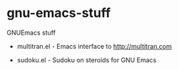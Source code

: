 # gnu-emacs-stuff
GNUEmacs stuff

* multitran.el - Emacs interface to http://multitran.com

* sudoku.el - Sudoku on steroids for GNU Emacs
